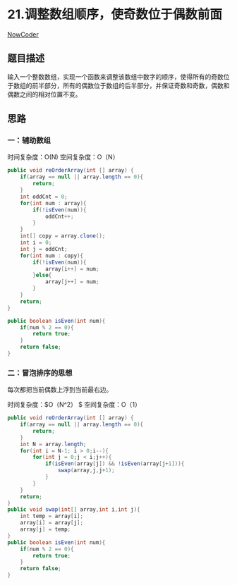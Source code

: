# 21.调整数组顺序，使奇数位于偶数前面

 [NowCoder](https://www.nowcoder.com/practice/beb5aa231adc45b2a5dcc5b62c93f593?tpId=13&tqId=11166&tPage=1&rp=1&ru=/ta/coding-interviews&qru=/ta/coding-interviews/question-ranking&from=cyc_github) 

## 题目描述

输入一个整数数组，实现一个函数来调整该数组中数字的顺序，使得所有的奇数位于数组的前半部分，所有的偶数位于数组的后半部分，并保证奇数和奇数，偶数和偶数之间的相对位置不变。

## 思路

### 一：辅助数组

时间复杂度：O(N)				空间复杂度：O（N）

```java
public void reOrderArray(int [] array) {
    if(array == null || array.length == 0){
        return;
    }
    int oddCnt = 0;
    for(int num : array){
        if(!isEven(num)){
            oddCnt++;
        }
    }
    int[] copy = array.clone();
    int i = 0;
    int j = oddCnt;
    for(int num : copy){
        if(!isEven(num)){
            array[i++] = num;
        }else{
            array[j++] = num;
        }
    }
    return;
}

public boolean isEven(int num){
    if(num % 2 == 0){
        return true;
    }
    return false;
}
```

### 二：冒泡排序的思想

每次都把当前偶数上浮到当前最右边。

时间复杂度：$O（N^2） $					空间复杂度：O（1）

```java
public void reOrderArray(int [] array) {
    if(array == null || array.length == 0){
        return;
    }
    int N = array.length;
    for(int i = N-1; i > 0;i--){
        for(int j = 0;j < i;j++){
            if(isEven(array[j]) && !isEven(array[j+1])){
                swap(array,j,j+1);
            }
        }
    }
    return;
}
public void swap(int[] array,int i,int j){
    int temp = array[i];
    array[i] = array[j];
    array[j] = temp;
}
public boolean isEven(int num){
    if(num % 2 == 0){
        return true;
    }
    return false;
}
```

